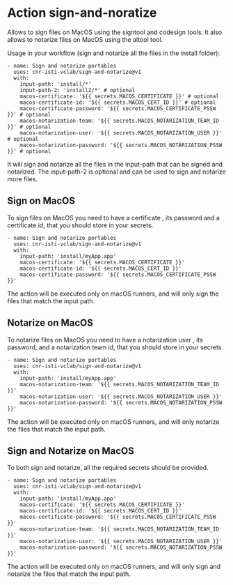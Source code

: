 # Action sign-and-noratize

Allows to sign files on MacOS using the signtool and codesign tools. 
It also allows to notarize files on MacOS using the altool tool.

Usage in your workflow (sign and notarize all the files in the install folder):

```
- name: Sign and notarize portables
  uses: cnr-isti-vclab/sign-and-notarize@v1
  with:
    input-path: 'install/*'
    input-path-2: 'install2/*' # optional
    macos-certificate: '${{ secrets.MACOS_CERTIFICATE }}' # optional
    macos-certificate-id: '${{ secrets.MACOS_CERT_ID }}' # optional
    macos-certificate-password: '${{ secrets.MACOS_CERTIFICATE_PSSW }}' # optional
    macos-notarization-team: '${{ secrets.MACOS_NOTARIZATION_TEAM_ID }}' # optional
    macos-notarization-user: '${{ secrets.MACOS_NOTARIZATION_USER }}' # optional
    macos-notarization-password: '${{ secrets.MACOS_NOTARIZATION_PSSW }}' # optional
```

It will sign and notarize all the files in the input-path that can be signed and notarized.
The input-path-2 is optional and can be used to sign and notarize more files.

## Sign on MacOS

To sign files on MacOS you need to have a certificate , its password and a certificate id, that you should store in your secrets.

```
- name: Sign and notarize portables
  uses: cnr-isti-vclab/sign-and-notarize@v1
  with:
    input-path: 'install/myApp.app'
    macos-certificate: '${{ secrets.MACOS_CERTIFICATE }}'
    macos-certificate-id: '${{ secrets.MACOS_CERT_ID }}'
    macos-certificate-password: '${{ secrets.MACOS_CERTIFICATE_PSSW }}'
```

The action will be executed only on macOS runners, and will only sign the files that match the input path.

## Notarize on MacOS

To notarize files on MacOS you need to have a notarization user , its password, and a notarization team id, that you should store in your secrets.

```
- name: Sign and notarize portables
  uses: cnr-isti-vclab/sign-and-notarize@v1
  with:
    input-path: 'install/myApp.app'
    macos-notarization-team: '${{ secrets.MACOS_NOTARIZATION_TEAM_ID }}'
    macos-notarization-user: '${{ secrets.MACOS_NOTARIZATION_USER }}'
    macos-notarization-password: '${{ secrets.MACOS_NOTARIZATION_PSSW }}'
```

The action will be executed only on macOS runners, and will only notarize the files that match the input path.

## Sign and Notarize on MacOS

To both sign and notarize, all the required secrets should be provided.

```
- name: Sign and notarize portables
  uses: cnr-isti-vclab/sign-and-notarize@v1
  with:
    input-path: 'install/myApp.app'
    macos-certificate: '${{ secrets.MACOS_CERTIFICATE }}'
    macos-certificate-id: '${{ secrets.MACOS_CERT_ID }}'
    macos-certificate-password: '${{ secrets.MACOS_CERTIFICATE_PSSW }}'
    macos-notarization-team: '${{ secrets.MACOS_NOTARIZATION_TEAM_ID }}'
    macos-notarization-user: '${{ secrets.MACOS_NOTARIZATION_USER }}'
    macos-notarization-password: '${{ secrets.MACOS_NOTARIZATION_PSSW }}'
```

The action will be executed only on macOS runners, and will only sign and notarize the files that match the input path.